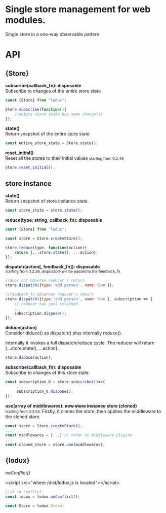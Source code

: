 # Single store management for web modules.
Single store in a one-way observable pattern.

# API

## {Store}
__subscribe(callback_fn): disposable__  
Subscribe to changes of the entire store state
```javascript
const {Store} from "lodux";

Store.subscribe(function(){ 
    //entire store state has some change(s)
});
```
__state()__  
Return snapshot of the entire store state
```javascript
const entire_store_state = Store.state();
```
__reset_initial()__  
Reset all the stores to their initial values
<small>starting from 0.2.46</small>
```javascript
Store.reset_initial();
```

## store instance

__state()__  
Return snapshot of store instance state. 
```javascript
const store_state = store.state();
```

__reduce(type: string, callback_fn):  disposable__  
```javascript
const {Store} from "lodux";

const store = Store.createStore();

store.reduce(type, function(action){ 
    return {...store.state(), ...action};
});
```
__dispatch(action[, feedback_fn]):  disposable__  
<small>starting from 0.2.36, disposable will be passed to the feedback_fn.</small>
```javascript
//does not observe reducer's return
store.dispatch({type:'add person', name:'Sam'});

//feedback_fn observes reducer's return
store.dispatch({type:'add person', name:'Sam'}, subscription => {
    // reducer has just returned
    ...    
    subscription.dispose();
});
```

__diduce(action)__  
Consider diduce() as dispatch() plus internally reduce().  

Internally it invokes a full dispatch/reduce cycle. The reducer will return {...store.state(), ...action}.  

```javascript
store.diduce(action);
```

__subscribe(callback_fn): disposable__  
Subscribe to changes of this store state.
```javascript
const subscription_0 = store.subscribe(()=>{
     ...
     subscription_0.dispose();
});
```

__use(array of middlewares): <s>new store instance</s> store (cloned)__  
<small>starting from 0.2.54.</small>
Firstly, it clones the store, then applies the middleware to the cloned store.
```javascript
const store = Store.createStore();
...
const middlewares = [...] // refer to middleware plugins
...
const cloned_store = store.use(middlewares);
```

## {lodux}
_noConflict()_

&lt;script src="where /dist/lodux.js is located">&lt;/script>
```javascript
//if in conflict
const lodux = lodux.noConflict();

const Store = lodux.Store;
```
